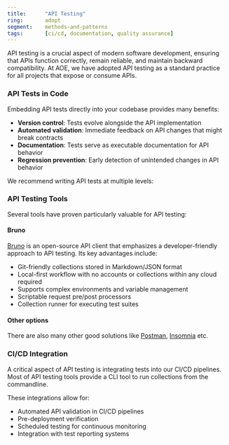 ```yaml
---
title:      "API Testing"
ring:       adopt
segment:    methods-and-patterns
tags:       [ci/cd, documentation, quality assurance]
---
```


API testing is a crucial aspect of modern software development, ensuring that APIs function correctly, remain reliable,
and maintain backward compatibility. At AOE, we have adopted API testing as a standard practice for all projects that
expose or consume APIs.

### API Tests in Code

Embedding API tests directly into your codebase provides many benefits:

- **Version control**: Tests evolve alongside the API implementation
- **Automated validation**: Immediate feedback on API changes that might break contracts
- **Documentation**: Tests serve as executable documentation for API behavior
- **Regression prevention**: Early detection of unintended changes in API behavior

We recommend writing API tests at multiple levels:

### API Testing Tools

Several tools have proven particularly valuable for API testing:

#### Bruno

[Bruno](https://www.usebruno.com/) is an open-source API client that emphasizes a developer-friendly approach to API testing.
Its key advantages include:

- Git-friendly collections stored in Markdown/JSON format
- Local-first workflow with no accounts or collections within any cloud required
- Supports complex environments and variable management
- Scriptable request pre/post processors
- Collection runner for executing test suites

#### Other options

There are also many other good solutions like [Postman](https://www.postman.com/), [Insomnia](https://insomnia.rest/) etc.

### CI/CD Integration

A critical aspect of API testing is integrating tests into our CI/CD pipelines. Most of API testing tools provide a CLI
tool to run collections from the commandline.

These integrations allow for:
- Automated API validation in CI/CD pipelines
- Pre-deployment verification
- Scheduled testing for continuous monitoring
- Integration with test reporting systems
